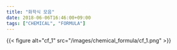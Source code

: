```yaml
---
title: "화학식 모음"
date: 2018-06-06T16:46:00+09:00
tags: ["CHEMICAL", "FORMULA"]
---
```


{{< figure alt="cf_1" src="/images/chemical_formula/cf_1.png" >}}
